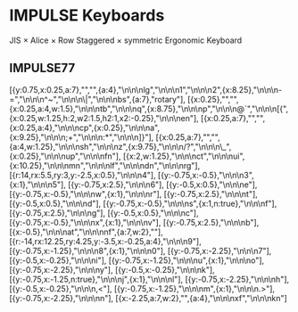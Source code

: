 # IMPULSE Keyboards
JIS × Alice × Row Staggered × symmetric Ergonomic Keyboard

## IMPULSE77
[{y:0.75,x:0.25,a:7},"","",{a:4},"\n\n\nlg","\n\n\n1","\n\n\n2",{x:8.25},"\n\n\n-=","\n\n\n^~","\n\n\n\\|","\n\n\nbs",{a:7},"rotary"],
[{x:0.25},"","",{x:0.25,a:4,w:1.5},"\n\n\ntb","\n\n\nq",{x:8.75},"\n\n\np","\n\n\n@`","\n\n\n[{",{x:0.25,w:1.25,h:2,w2:1.5,h2:1,x2:-0.25},"\n\n\nen"],
[{x:0.25,a:7},"","",{x:0.25,a:4},"\n\n\ncp",{x:0.25},"\n\n\na",{x:9.25},"\n\n\n;+","\n\n\n:*","\n\n\n]}"],
[{x:0.25,a:7},"","",{a:4,w:1.25},"\n\n\nsh","\n\n\nz",{x:9.75},"\n\n\n/?","\n\n\n\\_",{x:0.25},"\n\n\nup","\n\n\nfn"],
[{x:2,w:1.25},"\n\n\nct","\n\n\nui",{x:10.25},"\n\n\nmn","\n\n\nlf","\n\n\ndn","\n\n\nrg"],
[{r:14,rx:5.5,ry:3,y:-2.5,x:0.5},"\n\n\n4"],
[{y:-0.75,x:-0.5},"\n\n\n3",{x:1},"\n\n\n5"],
[{y:-0.75,x:2.5},"\n\n\n6"],
[{y:-0.5,x:0.5},"\n\n\ne"],
[{y:-0.75,x:-0.5},"\n\n\nw",{x:1},"\n\n\nr"],
[{y:-0.75,x:2.5},"\n\n\nt"],
[{y:-0.5,x:0.5},"\n\n\nd"],
[{y:-0.75,x:-0.5},"\n\n\ns",{x:1,n:true},"\n\n\nf"],
[{y:-0.75,x:2.5},"\n\n\ng"],
[{y:-0.5,x:0.5},"\n\n\nc"],
[{y:-0.75,x:-0.5},"\n\n\nx",{x:1},"\n\n\nv"],
[{y:-0.75,x:2.5},"\n\n\nb"],
[{x:-0.5},"\n\n\nat","\n\n\nnf",{a:7,w:2},""],
[{r:-14,rx:12.25,ry:4.25,y:-3.5,x:-0.25,a:4},"\n\n\n9"],
[{y:-0.75,x:-1.25},"\n\n\n8",{x:1},"\n\n\n0"],
[{y:-0.75,x:-2.25},"\n\n\n7"],
[{y:-0.5,x:-0.25},"\n\n\ni"],
[{y:-0.75,x:-1.25},"\n\n\nu",{x:1},"\n\n\no"],
[{y:-0.75,x:-2.25},"\n\n\ny"],
[{y:-0.5,x:-0.25},"\n\n\nk"],
[{y:-0.75,x:-1.25,n:true},"\n\n\nj",{x:1},"\n\n\nl"],
[{y:-0.75,x:-2.25},"\n\n\nh"],
[{y:-0.5,x:-0.25},"\n\n\n,<"],
[{y:-0.75,x:-1.25},"\n\n\nm",{x:1},"\n\n\n.>"],
[{y:-0.75,x:-2.25},"\n\n\nn"],
[{x:-2.25,a:7,w:2},"",{a:4},"\n\n\nxf","\n\n\nkn"]
